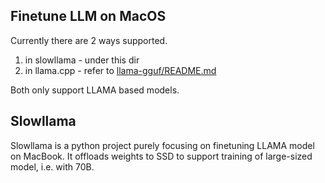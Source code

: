 ## Finetune LLM on MacOS

Currently there are 2 ways supported.

1. in slowllama - under this dir
2. in llama.cpp - refer to [llama-gguf/README.md](../llama-gguf/README.md)

Both only support LLAMA based models.

## Slowllama

Slowllama is  a python project purely focusing on finetuning LLAMA model on MacBook. It offloads weights to SSD to support training of large-sized model, i.e. with 70B.
